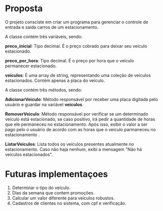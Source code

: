 # Proposta
O projeto consciste em criar um programa para gerenciar o controle de entrada e saida carros de um estacionamento.


A classe contém três variáveis, sendo:

**preco_inicial**: Tipo decimal. É o preço cobrado para deixar seu veículo estacionado.

**preco_por_hora**: Tipo decimal. É o preço por hora que o veículo permanecer estacionado.

**veiculos**: É uma array de string, representando uma coleção de veículos estacionados. Contém apenas a placa do veículo.

A classe contém três métodos, sendo:

**AdicionarVeiculo**: Método responsável por receber uma placa digitada pelo usuário e guardar na variável **veiculos**.

**RemoverVeiculo**: Método responsável por verificar se um determinado veículo está estacionado, se caso positivo, irá pedir a quantidade de horas que ele permaneceu no estacionamento. Após isso, exibir o valor a ser pago pelo o usuário de acordo com as horas que o veiculo parmaneceu no estacionamento .

**ListarVeiculos**: Lista todos os veículos presentes atualmente no estacionamento. Caso não haja nenhum, exibi a mensagem "Não há veículos estacionados".

# Futuras implementaçoes
1. Determinar o tipo do veículo.
2. Dias da semana que contem promoções.
3. Calcular um valor diferente para veiculos robustos.
4. Cadastros de clientes no sistema, com cpf e verificação.




